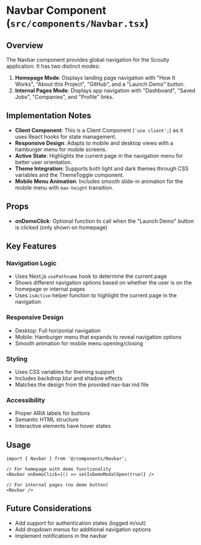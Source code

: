 # Navbar Component (`src/components/Navbar.tsx`)

## Overview

The Navbar component provides global navigation for the Scoutly application. It has two distinct modes:

1. **Homepage Mode**: Displays landing page navigation with "How It Works", "About this Project", "GitHub", and a "Launch Demo" button.
2. **Internal Pages Mode**: Displays app navigation with "Dashboard", "Saved Jobs", "Companies", and "Profile" links.

## Implementation Notes

- **Client Component**: This is a Client Component (`'use client';`) as it uses React hooks for state management.
- **Responsive Design**: Adapts to mobile and desktop views with a hamburger menu for mobile screens.
- **Active State**: Highlights the current page in the navigation menu for better user orientation.
- **Theme Integration**: Supports both light and dark themes through CSS variables and the ThemeToggle component.
- **Mobile Menu Animation**: Includes smooth slide-in animation for the mobile menu with `max-height` transition.

## Props

- **onDemoClick**: Optional function to call when the "Launch Demo" button is clicked (only shown on homepage)

## Key Features

### Navigation Logic

- Uses Next.js `usePathname` hook to determine the current page
- Shows different navigation options based on whether the user is on the homepage or internal pages
- Uses `isActive` helper function to highlight the current page in the navigation

### Responsive Design

- Desktop: Full horizontal navigation
- Mobile: Hamburger menu that expands to reveal navigation options
- Smooth animation for mobile menu opening/closing

### Styling

- Uses CSS variables for theming support
- Includes backdrop blur and shadow effects
- Matches the design from the provided nav-bar.md file

### Accessibility

- Proper ARIA labels for buttons
- Semantic HTML structure
- Interactive elements have hover states

## Usage

```tsx
import { Navbar } from '@/components/Navbar';

// For homepage with demo functionality
<Navbar onDemoClick={() => setIsDemoModalOpen(true)} />

// For internal pages (no demo button)
<Navbar />
```

## Future Considerations

- Add support for authentication states (logged in/out)
- Add dropdown menus for additional navigation options
- Implement notifications in the navbar
